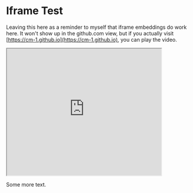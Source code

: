 # Iframe Test
Leaving this here as a reminder to myself that iframe embeddings do work here. It won't show up in the github.com view, but if you actually visit [https://cm-1.github.io](https://cm-1.github.io), you can play the video.

<iframe width="420" height="345" src="https://www.youtube.com/embed/3EktRV4mYPw?controls=0">
</iframe>

Some more text.
